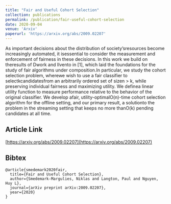```yaml
---
title: "Fair and Useful Cohort Selection"
collection: publications
permalink: /publication/fair-useful-cohort-selection
date: 2020-09-04
venue: 'Arxiv'
paperurl: 'https://arxiv.org/abs/2009.02207'
---
```


As important decisions about the distribution of society’sresources become increasingly automated, it isessential to consider the measurement and enforcement of fairness in these decisions. In this work we build on theresults of Dwork and Ilvento in [1], which laid the foundations for the study of fair algorithms under composition.In particular, we study the cohort selection problem, wherewe wish to use a fair classifier to selectkcandidatesfrom an arbitrarily ordered set of sizen > k, while preserving individual fairness and maximizing utility. We definea linear utility function to measure performance relative to the behavior of the original classifier. We develop afair, utility-optimalO(n)-time cohort selection algorithm for the offline setting, and our primary result, a solutionto the problem in the streaming setting that keeps no more thanO(k) pending candidates at all time.

## Article Link

[https://arxiv.org/abs/2009.02207](https://arxiv.org/abs/2009.02207)

## Bibtex
```
@article{smedemark2020fair,
  title={Fair and Useful Cohort Selection},
  author={Smedemark-Margulies, Niklas and Langton, Paul and Nguyen, Huy L},
  journal={arXiv preprint arXiv:2009.02207},
  year={2020}
}
```
